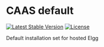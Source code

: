 CAAS default
============

[![Latest Stable Version](https://poser.pugx.org/coldtrick/caas_default/v/stable.svg)](https://packagist.org/packages/coldtrick/caas_default)
[![License](https://poser.pugx.org/coldtrick/caas_default/license.svg)](https://packagist.org/packages/coldtrick/caas_default)

Default installation set for hosted Elgg
